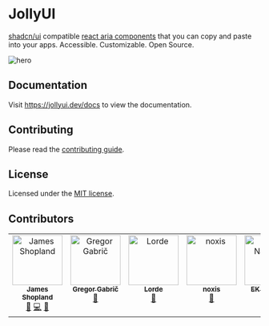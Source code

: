# JollyUI

[shadcn/ui](https://ui.shadcn.com/) compatible [react aria components](https://react-spectrum.adobe.com/react-aria/index.html) that you can copy and paste into your apps. Accessible. Customizable. Open Source.

![hero](apps/docs/public/og.jpg)

## Documentation

Visit https://jollyui.dev/docs to view the documentation.

## Contributing

Please read the [contributing guide](/CONTRIBUTING.md).

## License

Licensed under the [MIT license](https://github.com/shadcn/ui/blob/main/LICENSE.md).

## Contributors

<!-- ALL-CONTRIBUTORS-LIST:START - Do not remove or modify this section -->
<!-- prettier-ignore-start -->
<!-- markdownlint-disable -->
<table>
  <tbody>
    <tr>
      <td align="center" valign="top" width="14.28%"><a href="http://jamesshopland.com"><img src="https://avatars.githubusercontent.com/u/5064896?v=4?s=100" width="100px;" alt="James Shopland"/><br /><sub><b>James Shopland</b></sub></a><br /><a href="#doc-jolbol1" title="Documentation">📖</a> <a href="#code-jolbol1" title="Code">💻</a> <a href="#design-jolbol1" title="Design">🎨</a></td>
      <td align="center" valign="top" width="14.28%"><a href="https://github.com/GregorGabric"><img src="https://avatars.githubusercontent.com/u/83283727?v=4?s=100" width="100px;" alt="Gregor Gabrič"/><br /><sub><b>Gregor Gabrič</b></sub></a><br /><a href="#doc-GregorGabric" title="Documentation">📖</a></td>
      <td align="center" valign="top" width="14.28%"><a href="https://github.com/Lorde4Avalon"><img src="https://avatars.githubusercontent.com/u/74342663?v=4?s=100" width="100px;" alt="Lorde"/><br /><sub><b>Lorde</b></sub></a><br /><a href="#doc-Lorde4Avalon" title="Documentation">📖</a></td>
      <td align="center" valign="top" width="14.28%"><a href="https://github.com/nxsdev"><img src="https://avatars.githubusercontent.com/u/81478127?v=4?s=100" width="100px;" alt="noxis"/><br /><sub><b>noxis</b></sub></a><br /><a href="#design-nxsdev" title="Design">🎨</a></td>
      <td align="center" valign="top" width="14.28%"><a href="https://github.com/saeidex"><img src="https://avatars.githubusercontent.com/u/112776380?v=4?s=100" width="100px;" alt="EK Nayeem"/><br /><sub><b>EK Nayeem</b></sub></a><br /><a href="#doc-saeidex" title="Documentation">📖</a></td>
      <td align="center" valign="top" width="14.28%"><a href="https://github.com/alecmev"><img src="https://avatars.githubusercontent.com/u/2584727?v=4?s=100" width="100px;" alt="Alec Mev"/><br /><sub><b>Alec Mev</b></sub></a><br /><a href="#design-alecmev" title="Design">🎨</a></td>
      <td align="center" valign="top" width="14.28%"><a href="https://github.com/jvliwanag"><img src="https://avatars.githubusercontent.com/u/211068?v=4?s=100" width="100px;" alt="Jan Vincent Liwanag"/><br /><sub><b>Jan Vincent Liwanag</b></sub></a><br /><a href="#doc-jvliwanag" title="Documentation">📖</a></td>
    </tr>
  </tbody>
</table>

<!-- markdownlint-restore -->
<!-- prettier-ignore-end -->

<!-- ALL-CONTRIBUTORS-LIST:END -->
